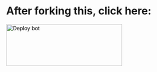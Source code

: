 # After forking this, click here:
<a href="https://raganork.ml/heroku-deploy" target="09163298222"><img align="center" src="https://i.imgur.com/6rs61MY.png" alt="Deploy bot" height="112" width="310" /></a>
